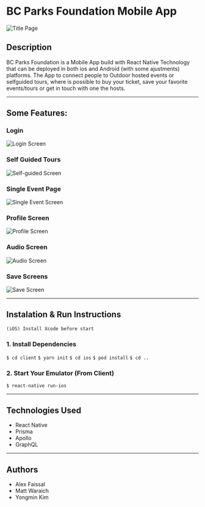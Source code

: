 # BC Parks Foundation Mobile App

![Title Page](_snapshots/bcf-homescreen.png)

## Description

BC Parks Foundation is a Mobile App build with React Native Technology that can be deployed in both ios and Android (with some ajustments) platforms.
The App to connect people to Outdoor hosted events or selfguided tours, where is possible to buy your ticket, save your favorite events/tours or get in touch with one the hosts.

---

## Some Features:

### Login

![Login Screen](https://media.giphy.com/media/d6KGcK4OuwhHqropRj/giphy.gif)

### Self Guided Tours

![Self-guided Screen](https://media.giphy.com/media/jqO8bwLOi8UOnu8eSk/giphy.gif)

### Single Event Page

![Single Event Screen](https://media.giphy.com/media/XfIgCtek8cg3vvqrdQ/giphy.gif)

### Profile Screen

![Profile Screen](https://media.giphy.com/media/gkF56xi1GuALD6SNVY/giphy.gif)

### Audio Screen

![Audio Screen](https://media.giphy.com/media/kyXA8gTX3srrdRmZ01/giphy.gif)

### Save Screens

![Save Screen](https://media.giphy.com/media/YR1RwzuIbRkhbOBoI4/giphy.gif)

---

## Instalation & Run Instructions

`(iOS) Install Xcode before start`

### 1. Install Dependencies

`$ cd client`
`$ yarn init`
`$ cd ios`
`$ pod install`
`$ cd ..`

### 2. Start Your Emulator (From Client)

`$ react-native run-ios`

---

## Technologies Used

- React Native
- Prisma
- Apollo
- GraphQL

---

## Authors

- Alex Faissal
- Matt Waraich
- Yongmin Kim
